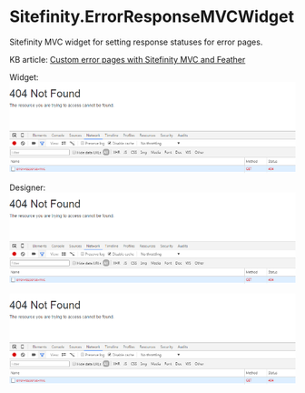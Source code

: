 # Sitefinity.ErrorResponseMVCWidget
Sitefinity MVC widget for setting response statuses for error pages.

KB article:
[Custom error pages with Sitefinity MVC and Feather](http://www.sitefinity.com/developer-network/knowledge-base/details/custom-error-pages-with-sitefinity-mvc-and-feather "Custom error pages with Sitefinity MVC and Feather")

Widget: 
![alt text][logo]

[logo]: https://github.com/nzagorchev/Sitefinity.ErrorResponseMVCWidget/blob/master/widget.png "Widget"

Designer: 
![alt text][logo]

[logo]: https://github.com/nzagorchev/Sitefinity.ErrorResponseMVCWidget/blob/master/designer.png "Designer"

![alt text][logo]

[logo]: https://github.com/nzagorchev/Sitefinity.ErrorResponseMVCWidget/blob/master/designer_1.png "Designer 2"